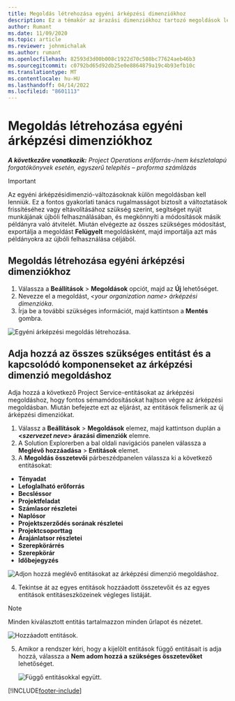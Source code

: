 ```yaml
---
title: Megoldás létrehozása egyéni árképzési dimenziókhoz
description: Ez a témakör az árazási dimenziókhoz tartozó megoldások létrehozásáról nyújt információt.
author: Rumant
ms.date: 11/09/2020
ms.topic: article
ms.reviewer: johnmichalak
ms.author: rumant
ms.openlocfilehash: 82593d3d00b008c1922d70c508bc77624aeb46b3
ms.sourcegitcommit: c0792bd65d92db25e0e8864879a19c4b93efb10c
ms.translationtype: MT
ms.contentlocale: hu-HU
ms.lasthandoff: 04/14/2022
ms.locfileid: "8601113"
---
```

# <a name="create-a-solution-for-custom-pricing-dimensions"></a>Megoldás létrehozása egyéni árképzési dimenziókhoz

 _**A következőre vonatkozik:** Project Operations erőforrás-/nem készletalapú forgatókönyvek esetén, egyszerű telepítés – proforma számlázás_ 

>[!IMPORTANT]
>Az egyéni árképzésidimenzió-változásoknak külön megoldásban kell lenniük. Ez a fontos gyakorlati tanács rugalmasságot biztosít a változtatások frissítéséhez vagy eltávolításához szükség szerint, segítséget nyújt munkájának újbóli felhasználásában, és megkönnyíti a módosítások másik példányra való átvitelét. Miután elvégezte az összes szükséges módosítást, exportálja a megoldást **Felügyelt** megoldásként, majd importálja azt más példányokra az újbóli felhasználása céljából.

## <a name="create-a-solution-for-custom-pricing-dimensions"></a>Megoldás létrehozása egyéni árképzési dimenziókhoz

1.  Válassza a **Beállítások** > **Megoldások** opciót, majd az **Új** lehetőséget.
2.  Nevezze el a megoldást, *\<your organization name\> árképzési dimenzióka*.
3. Írja be a további szükséges információt, majd kattintson a **Mentés** gombra.

  ![Egyéni árképzési megoldás létrehozása.](./media/Creation-of-custom-pricing-dimension-solution.png)
 
## <a name="add-all-required-entities-and-related-components-to-the-pricing-dimension-solution"></a>Adja hozzá az összes szükséges entitást és a kapcsolódó komponenseket az árképzési dimenzió megoldáshoz

Adja hozzá a következő Project Service-entitásokat az árképzési megoldáshoz, hogy fontos sémamódosításokat hajtson végre az árképzési megoldásban. Miután befejezte ezt az eljárást, az entitások felismerik az új árképzési dimenziókat.

1.  Válassz a **Beállítások** > **Megoldások** elemez, majd kattintson duplán a **<*szervezet neve*> árazási dimenziók** elemre.
2.  A Solution Explorerben a bal oldali navigációs panelen válassza a **Meglévő hozzáadása** > **Entitások** elemet.
3.  A **Megoldás összetevői** párbeszédpanelen válassza ki a következő entitásokat:
 
   - **Tényadat**
   - **Lefoglalható erőforrás**
   - **Becsléssor**
   - **Projektfeladat**
   - **Számlasor részletei**
   - **Naplósor**
   - **Projektszerződés sorának részletei**
   - **Projektcsoporttag**
   - **Árajánlatsor részletei**
   - **Szerepkörárrés**
   - **Szerepkörár**
   - **Időbejegyzés**
 
   ![Adjon hozzá meglévő entitásokat az árképzési dimenzió megoldáshoz.](./media/Existing-entities-to-PD-solution.png)
 
 4. Tekintse át az egyes entitások hozzáadott összetevőit és az egyes entitások entitáseszközeinek végleges listáját. 

   >[!NOTE]
   > Minden kiválasztott entitás tartalmazzon minden űrlapot és nézetet.

  ![Hozzáadott entitások.](./media/solution-component-selection.png)


5.  Amikor a rendszer kéri, hogy a kijelölt entitások függő entitásait is adja hozzá, válassza a **Nem adom hozzá a szükséges összetevőket** lehetőséget.

    ![Függő entitásokkal együtt.](./media/Do-not-include-required.png)


[!INCLUDE[footer-include](../includes/footer-banner.md)]